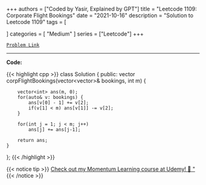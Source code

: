 
+++
authors = ["Coded by Yasir, Explained by GPT"]
title = "Leetcode 1109: Corporate Flight Bookings"
date = "2021-10-16"
description = "Solution to Leetcode 1109"
tags = [
    
]
categories = [
    "Medium"
]
series = ["Leetcode"]
+++



[`Problem Link`](https://leetcode.com/problems/corporate-flight-bookings/description/)

---

**Code:**

{{< highlight cpp >}}
class Solution {
public:
    vector<int> corpFlightBookings(vector<vector<int>>& bookings, int m) {

        vector<int> ans(m, 0);
        for(auto& v: bookings) {
            ans[v[0] - 1] += v[2];
            if(v[1] < m) ans[v[1]] -= v[2];
        }

        for(int j = 1; j < m; j++)
            ans[j] += ans[j-1];

        return ans;
    }
};
{{< /highlight >}}


{{< notice tip >}}
[Check out my Momentum Learning course at Udemy! 🚀 "](https://www.udemy.com/course/blind-75-the-data-structures-and-algorithms-essentials/)
{{< /notice >}}

